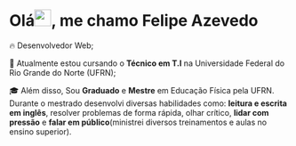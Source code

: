 <h1 align="left">Olá<img src="https://raw.githubusercontent.com/kaueMarques/kaueMarques/master/hi.gif" height="30px">, me chamo Felipe Azevedo</h1>


🔥  </strong>Desenvolvedor Web</strong>;

🔭  Atualmente estou cursando o <strong>Técnico em T.I</strong> na Universidade Federal do Rio Grande do Norte (UFRN);

🎓  Além disso, Sou <strong>Graduado</strong> e <strong>Mestre</strong> em Educação Física pela UFRN. Durante o mestrado desenvolvi diversas habilidades como: <strong>leitura e escrita em inglês</strong>, resolver problemas de forma rápida,
olhar crítico, <strong> lidar com pressão</strong> e <strong>falar em público</strong>(ministrei diversos treinamentos e aulas no ensino superior).    



<!--
<br><br>
## 🛠 &nbsp;Tech Stack
![JavaScript](https://img.shields.io/badge/-JavaScript-05122A?style=flat&logo=javascript)&nbsp;
![Node.js](https://img.shields.io/badge/-Node.js-05122A?style=flat&logo=node.js)&nbsp;
![HTML](https://img.shields.io/badge/-HTML-05122A?style=flat&logo=HTML5)&nbsp;
![CSS](https://img.shields.io/badge/-CSS-05122A?style=flat&logo=CSS3&logoColor=1572B6)&nbsp;
![React](https://img.shields.io/badge/-React-05122A?style=flat&logo=react)&nbsp;
![Git](https://img.shields.io/badge/-Git-05122A?style=flat&logo=git)&nbsp;
![GitHub](https://img.shields.io/badge/-GitHub-05122A?style=flat&logo=github)&nbsp;
![Markdown](https://img.shields.io/badge/-Markdown-05122A?style=flat&logo=markdown)&nbsp;
![Visual Studio Code](https://img.shields.io/badge/-Visual%20Studio%20Code-05122A?style=flat&logo=visual-studio-code&logoColor=007ACC)&nbsp;
![PostgreSQL](https://img.shields.io/badge/-PostgreSQL-05122A?style=flat&logo=postgresql)&nbsp;
![SQLite](https://img.shields.io/badge/-SQLite-05122A?style=flat&logo=sqlite)&nbsp;
<br><br>
## ⚙️ &nbsp;GitHub Analytics
<p align="left">
<img width="530em" src="https://github-readme-stats.vercel.app/api?username=maykbrito&show_icons=true&theme=vision-friendly-dark" alt="maykbrito's stats"/>
<img width="530em" src="https://github-readme-stats.vercel.app/api/top-langs/?username=maykbrito&layout=compact&theme=vision-friendly-dark" alt="maykbrito's most languages"/>
</p>


<br><br>



